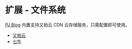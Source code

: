 # 扩展 - 文件系统

[PJ Blog](https://github.com/jcc/blog) 内置支持又拍云 CDN 云存储服务，只需配置即可使用。

* [又拍云](/filesystems/upyun-filesystem.md)
* [七牛](/filesystems/qiniu-filesystem.md)